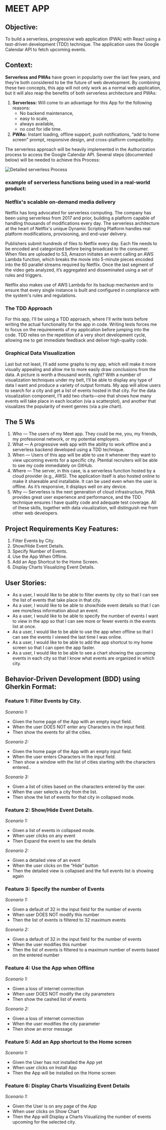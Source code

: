 # MEET APP

## Objective:

To build a serverless, progressive web application (PWA) with React using a test-driven development (TDD) technique. The application uses the Google Calendar API to fetch upcoming events.

## Context:

**Serverless and PWAs** have grown in popularity over the last few years, and they’re both considered to
be the future of web development. By combining these two concepts, this app will not only work as a
normal web application, but it will also reap the benefits of both serverless architecture and PWAs:

1. **Serverless:** Will come to an advantage for this App for the following reasons:
   - No backend maintenance,
   - easy to scale,
   - always available,
   - no cost for idle time.
2. **PWAs:** Instant loading, offline support, push notifications, “add to home screen” prompt,
   responsive design, and cross-platform compatibility.

The serverless approach will be heavily implemented in the Authorization process to access the Google Calendar API. Several steps (documented below) will be needed to achieve this Process:

![Detailed serverless Process](serverless-diagram.png)

### example of serverless functions being used in a real-world product:

### Netflix's scalable on-demand media delivery

Netflix has long advocated for serverless computing. The company has been using serverless from 2017 and prior, building a platform capable of handling thousands of modifications every day. The serverless architecture at the heart of Netflix's unique Dynamic Scripting Platform handles real platform modifications, provisioning, and end-user delivery.

Publishers submit hundreds of files to Netflix every day. Each file needs to be encoded and categorized before being broadcast to the consumer. When files are uploaded to S3, Amazon initiates an event calling an AWS Lambda function, which breaks the movie into 5-minute pieces encoded into the 60 parallel streams required by Netflix. Once the last segment of the video gets analyzed, it’s aggregated and disseminated using a set of rules and triggers.

Netflix also makes use of AWS Lambda for its backup mechanism and to ensure that every single instance is built and configured in compliance with the system's rules and regulations.

### The TDD Approach

For this app, I'll be using a TDD approach, where I'll write tests before writing the actual functionality for the app in code. Writing tests forces me to focus on the requirements of my application before jumping into the code. TDD relies on the repetition of a very short development cycle, allowing me to get immediate feedback and deliver high-quality code.

### Graphical Data Visualization

Last but not least, I’ll add some graphs to my app, which will make it more visually appealing and
allow me to more easily draw conclusions from the data. A picture is worth a thousand words, right?
With a number of visualization techniques under my belt, I’ll be able to display any type of data
I want and produce a variety of output formats. My app will allow users to search for a city and
get a list of events hosted in that city. For the data visualization component, I’ll add two
charts—one that shows how many events will take place in each location (via a scatterplot), and
another that visualizes the popularity of event genres (via a pie chart).

## The 5 Ws

1. Who — The users of my Meet app. They could be me, you, my friends, my professional
   network, or my potential employers.
2. What — A progressive web app with the ability to work offline and a serverless backend
   developed using a TDD technique.
3. When — Users of this app will be able to use it whenever they want to view upcoming events
   for a specific city. Ptential recruiters will be able to see my code immediately on GitHub.
4. Where — The server, in this case, is a serverless function hosted by a cloud provider (e.g.,
   AWS). The application itself is also hosted online to make it shareable and installable. It can
   be used even when the user is offline. As it’s responsive, it displays well on any device.
5. Why — Serverless is the next generation of cloud infrastructure, PWA provides great user
   experience and performance, and the TDD technique ensures I have quality code and
   adequate test coverage. All of these skills, together with data visualization, will distinguish
   me from other web developers.

## Project Requirements Key Features:

1. Filter Events by City.
2. Show/Hide Event Details.
3. Specify Number of Events.
4. Use the App When Offline.
5. Add an App Shortcut to the Home Screen.
6. Display Charts Visualizing Event Details.

## User Stories:

- As a user, I would like to be able to filter events by city so that I can see the list of events that take place in that city.
- As a user, I would like to be able to show/hide event details so that I can see more/less information about an event.
- As a user, I would like to be able to specify the number of events I want to view in the app so that I can see more or fewer events in the events list at once.
- As a user, I would like to be able to use the app when offline so that I can see the events I viewed the last time I was online.
- As a user, I would like to be able to add the app shortcut to my home screen so that I can open the app faster.
- As a user, I would like to be able to see a chart showing the upcoming events in each city so that I know what events are organized in which city.

## Behavior-Driven Development (BDD) using Gherkin Format:

### Feature 1: Filter Events by City.

_Scenario 1:_

- Given the home page of the App with an empty input field.
- When the user DOES NOT enter any Characters in the input field.
- Then show the events for all the cities.

_Scenario 2:_

- Given the home page of the App with an empty input field.
- When the user enters Characters in the input field.
- Then show a window with the list of cities starting with the characters entered..

_Scenario 3:_

- Given a list of cities based on the characters entered by the user.
- When the user selects a city from the list.
- Then show the list of events for that city in collapsed mode.

### Feature 2: Show/Hide Event Details.

_Scenario 1:_

- Given a list of events in collapsed mode.
- When user clicks on any event
- Then Expand the event to see the details

_Scenario 2:_

- Given a detailed view of an event
- When the user clicks on the “Hide” button
- Then the detailed view is collapsed and the full events list is showing again

### Feature 3: Specify the number of Events

_Scenario 1:_

- Given a default of 32 in the input field for the number of events
- When user DOES NOT modify this number
- Then the list of events is filtered to 32 maximum events

_Scenario 2:_

- Given a default of 32 in the input field for the number of events
- When the user modifies this number
- Then the list of events is filtered to a maximum number of events based on the entered number

### Feature 4: Use the App when Offline

_Scenario 1:_

- Given a loss of internet connection
- When user DOES NOT modify the city parameters
- Then show the cashed list of events

_Scenario 2:_

- Given a loss of internet connection
- When the user modifies the city parameter
- Then show an error message

### Feature 5: Add an App shortcut to the Home screen

_Scenario 1:_

- Given the User has not installed the App yet
- When user clicks on Install App
- Then the App will be installed on the Home screen

### Feature 6: Display Charts Visualizing Event Details

_Scenario 1:_

- Given the User is on any page of the App
- When user clicks on Show Chart
- Then the App will Display a Charts Visualizing the number of events upcoming for the selected city.
